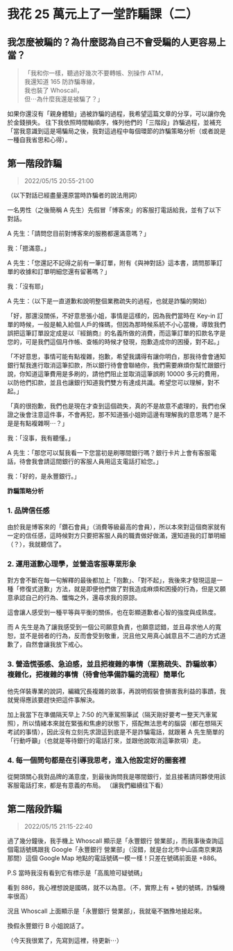 # 我花 25 萬元上了一堂詐騙課（二）

## 我怎麼被騙的？為什麼認為自己不會受騙的人更容易上當？

>「我和你一樣，聽過好幾次不要轉帳、別操作 ATM，<br/>
> 我還知道 165 防詐騙專線，<br/>
> 我也裝了 Whoscall，<br/>
> 但⋯為什麼我還是被騙了？」

如果你還沒有「親身體驗」過被詐騙的過程，我希望這篇文章的分享，可以讓你免於金錢損失。
往下我依照時間軸順序，條列他們的「三階段」詐騙過程，並補充「當我意識到這是場騙局之後，我對這過程中每個環節的詐騙策略分析（或者說是一種自我省思和心得）。

##  第一階段詐騙

> 2022/05/15 20:55-21:00

（以下對話已經盡量還原當時詐騙者的說法用詞）

一名男性（之後簡稱 A 先生）先假冒「博客來」的客服打電話給我，並有了以下對話。

A 先生：「請問您目前對博客來的服務都還滿意嗎？」

我：「摁滿意。」

A 先生：「您還記不記得之前有一筆訂單，附有《與神對話》這本書，請問那筆訂單的收據和訂單明細您還有留著嗎？」

我：「沒有耶」

A 先生：（以下是一直道歉和說明整個業務疏失的過程，也就是詐騙的開始）

「好，那還沒關係，不好意思張小姐，事情是這樣的，因為我們當時在 Key-in 訂單的時候，一般是輸入給個人戶的條碼，但因為那時候系統不小心當機，導致我們誤把這筆訂單設定成是以『經銷商』的名義所做的消費，而這筆訂單的扣款名字是您的，可是我們這個月作帳、查帳的時候才發現，抱歉造成你的困擾，對不起。」

「不好意思，事情可能有點複雜，抱歉，希望我講得有讓你明白，那我待會會通知銀行幫我進行取消這筆扣款，所以銀行待會會聯絡你，我們需要麻煩你幫忙跟銀行說，你知道這筆費用是多刷的，請他們阻止並取消這筆誤刷 10000 多元的費用，以防他們扣款，並且也讓銀行知道我們雙方有達成共識。希望您可以理解，對不起。」

「真的很抱歉，我們也是現在才查到這個疏失，真的不是故意不處理的，我們也保證之後會注意這件事，不會再犯，那不知道張小姐妳這邊有理解我的意思嗎？是不是是有點複雜啊⋯？」

我：「沒事，我有聽懂。」

A 先生：「那您可以幫我看一下您當初是刷哪間銀行嗎？銀行卡片上會有客服電話，待會我會請這間銀行的客服人員用這支電話打給您。」

我：「好的，是永豐銀行。」

**詐騙策略分析**

### 1. 品牌信任感

由於我是博客來的「鑽石會員」（消費等級最高的會員），所以本來對這個商家就有一定的信任感，這時候對方只要把客服人員的職責做好做滿，還知道我的訂單明細（？），我就聽信了。
### 2. 運用道歉心理學，並營造客服專業形象

對方會不斷在每一句解釋的最後都加上「抱歉」、「對不起」，我後來才發現這是一種「修復式道歉」方法，就是即便他們做了對我造成麻煩和困擾的行為，但是又願意承認自己的行為、懺悔之外，還尋求我的原諒。

這會讓人感受到一種平等與平衡的關係，也在彰顯道歉者心智的強度與成熟度。

而 A 先生是為了讓我感受到一個公司願意負責，也願意認錯，並且尋求他人的寬恕，並不是弱者的行為，反而會受到敬重，況且他又用真心誠意且不二過的方式道歉了，自然會讓我放下戒心。

### 3. 營造慌張感、急迫感，並且把複雜的事情（業務疏失、詐騙故事）複雜化，把複雜的事情（待會他準備詐騙的流程）簡單化

他先佯裝專業的說詞，編織冗長複雜的故事，再說明假裝會損害我利益的事蹟，我就覺得應該要趕快把這件事解決。

加上我當下在準備隔天早上 7:50 的汽車駕照筆試（隔天剛好要考一整天汽車駕照），所以情緒本來就在緊張和焦慮的狀態下，搭配無法思考的腦袋（都在想隔天考試的事情），因此沒有立刻先求證這到底是不是詐騙電話，就跟著 A 先生簡單的「行動呼籲」（也就是等待銀行的電話打來，並跟他說取消這筆款項）走。

### 4. 每一個問句都是在引導我思考，進入他設定好的圈套裡

從開頭關心我對品牌的滿意度，到最後詢問我是哪間銀行，並且接著請同夥使用該客服電話打來，都是有意義的布局。
（讓我們繼續往下看）

## 第二階段詐騙

> 2022/05/15 21:15-22:40

過了幾分鐘後，我手機上 Whoscall 顯示是「永豐銀行 營業部」，而我事後查詢這個電話號碼跟我 Google「永豐銀行 營業部」（沒錯，就是台北市中山區南京東路那間）這個 Google Map 地點的電話號碼一模一樣！只差在號碼前面是 +886。

P.S 當時我沒有看到它有標示是「高風險可疑號碼」

看到 886，我心裡想說是國碼，就不以為意。（不，實際上有 + 號的號碼，詐騙機率很高）

況且 Whoscall 上面顯示是「永豐銀行 營業部」，我就毫不猶豫地接起來。

換假永豐銀行 B 小姐說話了。

（今天我很累了，先寫到這裡，待更新⋯）
